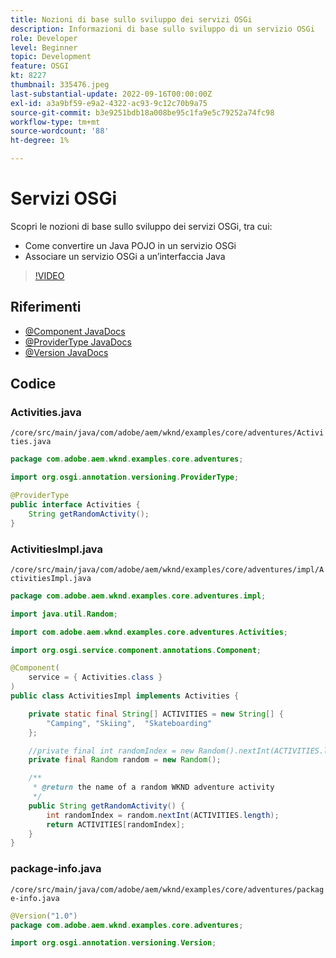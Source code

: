 ```yaml
---
title: Nozioni di base sullo sviluppo dei servizi OSGi
description: Informazioni di base sullo sviluppo di un servizio OSGi
role: Developer
level: Beginner
topic: Development
feature: OSGI
kt: 8227
thumbnail: 335476.jpeg
last-substantial-update: 2022-09-16T00:00:00Z
exl-id: a3a9bf59-e9a2-4322-ac93-9c12c70b9a75
source-git-commit: b3e9251bdb18a008be95c1fa9e5c79252a74fc98
workflow-type: tm+mt
source-wordcount: '88'
ht-degree: 1%

---
```


# Servizi OSGi

Scopri le nozioni di base sullo sviluppo dei servizi OSGi, tra cui:

+ Come convertire un Java POJO in un servizio OSGi
+ Associare un servizio OSGi a un’interfaccia Java

>[!VIDEO](https://video.tv.adobe.com/v/335476?quality=12&learn=on)

## Riferimenti

+ [@Component JavaDocs](https://javadoc.io/doc/com.adobe.aem/aem-sdk-api/latest/org/osgi/service/component/annotations/Component.html)
+ [@ProviderType JavaDocs](https://javadoc.io/doc/com.adobe.aem/aem-sdk-api/latest/org/osgi/annotation/versioning/ProviderType.html)
+ [@Version JavaDocs](https://javadoc.io/doc/com.adobe.aem/aem-sdk-api/latest/org/osgi/annotation/versioning/Version.html)

## Codice

### Activities.java

`/core/src/main/java/com/adobe/aem/wknd/examples/core/adventures/Activities.java`

```java
package com.adobe.aem.wknd.examples.core.adventures;

import org.osgi.annotation.versioning.ProviderType;

@ProviderType
public interface Activities {    
    String getRandomActivity();
}
```

### ActivitiesImpl.java

`/core/src/main/java/com/adobe/aem/wknd/examples/core/adventures/impl/ActivitiesImpl.java`

```java
package com.adobe.aem.wknd.examples.core.adventures.impl;

import java.util.Random;

import com.adobe.aem.wknd.examples.core.adventures.Activities;

import org.osgi.service.component.annotations.Component;

@Component(
    service = { Activities.class }
)
public class ActivitiesImpl implements Activities {

    private static final String[] ACTIVITIES = new String[] { 
        "Camping", "Skiing",  "Skateboarding"
    };

    //private final int randomIndex = new Random().nextInt(ACTIVITIES.length);
    private final Random random = new Random();

    /**
     * @return the name of a random WKND adventure activity
     */
    public String getRandomActivity() {
        int randomIndex = random.nextInt(ACTIVITIES.length);
        return ACTIVITIES[randomIndex];
    }    
}
```

### package-info.java

`/core/src/main/java/com/adobe/aem/wknd/examples/core/adventures/package-info.java`

```java
@Version("1.0")
package com.adobe.aem.wknd.examples.core.adventures;

import org.osgi.annotation.versioning.Version;
```
